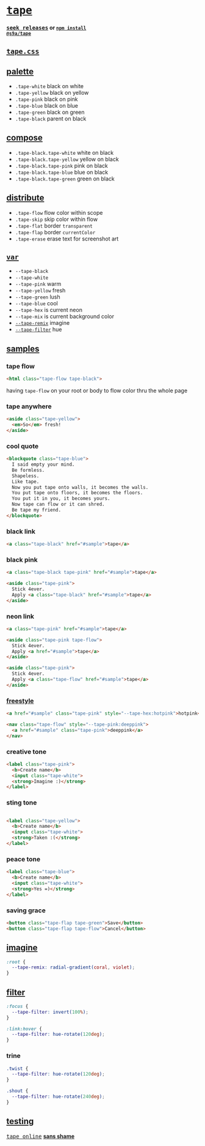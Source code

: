 # [<tt>tape</tt>](https://s9a.page/tape)

#### [<tt>seek releases</tt>](../../releases) or <code><a href="https://docs.npmjs.com/cli">npm install</a> <a href="https://npm.im/@s9a/tape">@s9a/tape</a></code>

## [`tape.css`](tape.css)

## [palette](https://s9a.page/tape)

- `.tape-white` black on white
- `.tape-yellow` black on yellow
- `.tape-pink` black on pink
- `.tape-blue` black on blue
- `.tape-green` black on green
- `.tape-black` parent on black

## [compose](https://s9a.page/tape#compose)

- `.tape-black.tape-white` white on black
- `.tape-black.tape-yellow` yellow on black
- `.tape-black.tape-pink` pink on black
- `.tape-black.tape-blue` blue on black
- `.tape-black.tape-green` green on black

## [distribute](../../releases)

- `.tape-flow` flow color within scope
- `.tape-skip` skip color within flow
- `.tape-flat` border `transparent`
- `.tape-flap` border `currentColor`
- `.tape-erase` erase text for screenshot art

## [`var`](tape.css)

- `--tape-black`
- `--tape-white`
- `--tape-pink` warm
- `--tape-yellow` fresh
- `--tape-green` lush
- `--tape-blue` cool
- `--tape-hex` is current neon
- `--tape-mix` is current background color
- [`--tape-remix`](#imagine) imagine
- [`--tape-filter`](#filter) hue

## [samples](https://s9a.page)

### tape flow

```html
<html class="tape-flow tape-black">
```

having `tape-flow` on your root or body to flow color thru the whole page

### tape anywhere

```html
<aside class="tape-yellow">
  <em>So</em> fresh!
</aside>
```

### cool quote
```html
<blockquote class="tape-blue">
  I said empty your mind.
  Be formless.
  Shapeless.
  Like tape.
  Now you put tape onto walls, it becomes the walls.
  You put tape onto floors, it becomes the floors.
  You put it in you, it becomes yours.
  Now tape can flow or it can shred.
  Be tape my friend.
</blockquote>
```

### black link

```html
<a class="tape-black" href="#sample">tape</a>
```

### black pink

```html
<a class="tape-black tape-pink" href="#sample">tape</a>
```

```html
<aside class="tape-pink">
  Stick 4ever.
  Apply <a class="tape-black" href="#sample">tape</a>
</aside>
```

### neon link

```html
<a class="tape-pink" href="#sample">tape</a>
```

```html
<aside class="tape-pink tape-flow">
  Stick 4ever.
  Apply <a href="#sample">tape</a>
</aside>
```

```html
<aside class="tape-pink">
  Stick 4ever.
  Apply <a class="tape-flow" href="#sample">tape</a>
</aside>
```

### [freestyle](https://s9a.page)

```html
<a href="#sample" class="tape-pink" style="--tape-hex:hotpink">hotpink</a>
```

```html
<nav class="tape-flow" style="--tape-pink:deeppink">
  <a href="#sample" class="tape-pink">deeppink</a>
</nav>
```

### creative tone

```html
<label class="tape-pink">
  <b>Create name</b>
  <input class="tape-white">
  <strong>Imagine :)</strong>
</label>
```

### sting tone

```html

<label class="tape-yellow">
  <b>Create name</b>
  <input class="tape-white">
  <strong>Taken :(</strong>
</label>
```

### peace tone

```html
<label class="tape-blue">
  <b>Create name</b>
  <input class="tape-white">
  <strong>Yes =)</strong>
</label>
```

### saving grace

```html
<button class="tape-flap tape-green">Save</button>
<button class="tape-flap tape-flow">Cancel</button>
```

## [imagine](https://developer.mozilla.org/CSS/gradient)

```css
:root {
  --tape-remix: radial-gradient(coral, violet);
}
```

## [filter](https://developer.mozilla.org/CSS/filter)

```css
:focus {
  --tape-filter: invert(100%);
}

:link:hover {
  --tape-filter: hue-rotate(120deg);
}
```

### trine

```css
.twist {
  --tape-filter: hue-rotate(120deg);
}

.shout {
  --tape-filter: hue-rotate(240deg);
}
```

## [testing](https://webmural.com/testing)

[<tt>tape online</tt>](https://s9a.page/tape) [**sans shame**](https://webmural.com/shame)
